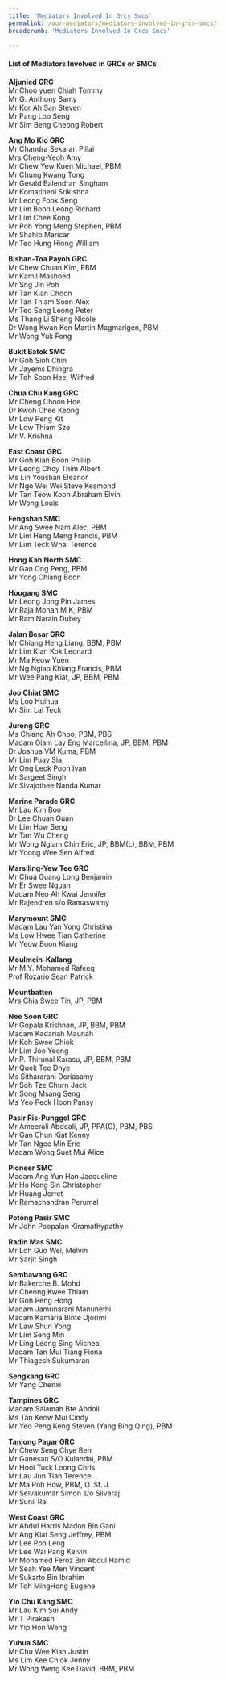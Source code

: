 ```yaml
---
title: 'Mediators Involved In Grcs Smcs'
permalink: /our-mediators/mediators-involved-in-grcs-smcs/
breadcrumb: 'Mediators Involved In Grcs Smcs'

---
```



#### List of Mediators Involved in GRCs or SMCs

**Aljunied GRC**<br>
Mr Choo yuen Chiah Tommy<br>
Mr G. Anthony Samy<br>
Mr Kor Ah San Steven<br>
Mr Pang Loo Seng<br>
Mr Sim Beng Cheong Robert<br> 

**Ang Mo Kio GRC**<br>
Mr Chandra Sekaran Pillai<br>
Mrs Cheng-Yeoh Amy<br>
Mr Chew Yew Kuen Michael, PBM<br>
Mr Chung Kwang Tong<br>
Mr Gerald Balendran Singham<br>
Mr Komatineni Srikishna<br>
Mr Leong Fook Seng<br>
Mr Lim Boon Leong Richard<br>
Mr Lim Chee Kong<br>
Mr Poh Yong Meng Stephen, PBM<br>
Mr Shahib Maricar<br>
Mr Teo Hung Hiong William<br>

**Bishan-Toa Payoh GRC**<br>
Mr Chew Chuan Kim, PBM<br>
Mr Kamil Mashoed<br>
Mr Sng Jin Poh<br>
Mr Tan Kian Choon<br>
Mr Tan Thiam Soon Alex<br>
Mr Teo Seng Leong Peter<br>
Ms Thang Li Sheng Nicole<br>
Dr Wong Kwan Ken Martin Magmarigen, PBM<br>
Mr Wong Yuk Fong<br>

**Bukit Batok SMC**<br>
Mr Goh Sioh Chin<br>
Mr Jayems Dhingra<br>
Mr Toh Soon Hee, Wilfred<br>

**Chua Chu Kang GRC**<br>
Mr Cheng Choon Hoe<br>
Dr Kwoh Chee Keong<br>
Mr Low Peng Kit<br>
Mr Low Thiam Sze<br>
Mr V. Krishna<br>

**East Coast GRC**<br>
Mr Goh Kian Boon Phillip<br>
Mr Leong Choy Thim Albert<br>
Ms Lin Youshan Eleanor<br>
Mr Ngo Wei Wei Steve Kesmond<br>
Mr Tan Teow Koon Abraham Elvin<br>
Mr Wong Louis<br>

**Fengshan SMC**<br>
Mr Ang Swee Nam Alec, PBM<br>
Mr Lim Heng Meng Francis, PBM<br>
Mr Lim Teck Whai Terence<br>

**Hong Kah North SMC**<br>
Mr Gan Ong Peng, PBM<br>
Mr Yong Chiang Boon<br>

**Hougang SMC**<br>
Mr Leong Jong Pin James<br>
Mr Raja Mohan M K, PBM<br>
Mr Ram Narain Dubey<br>

**Jalan Besar GRC**<br>
Mr Chiang Heng Liang, BBM, PBM<br>
Mr Lim Kian Kok Leonard<br>
Mr Ma Keow Yuen<br>
Mr Ng Ngiap Khiang Francis, PBM<br>
Mr Wee Pang Kiat, JP, BBM, PBM<br>

**Joo Chiat SMC**<br>
Ms Loo Huihua<br>
Mr Sim Lai Teck<br>

**Jurong GRC**<br>
Ms Chiang Ah Choo, PBM, PBS<br>
Madam Giam Lay Eng Marcellina, JP, BBM, PBM<br>
Dr Joshua VM Kuma, PBM<br>
Mr Lim Puay Sia<br>
Mr Ong Leok Poon Ivan<br>
Mr Sargeet Singh<br>
Mr Sivajothee Nanda Kumar<br>

**Marine Parade GRC**<br>
Mr Lau Kim Boo<br>
Dr Lee Chuan Guan<br>
Mr Lim How Seng<br>
Mr Tan Wu Cheng<br>
Mr Wong Ngiam Chin Eric, JP, BBM(L), BBM, PBM<br>
Mr Yoong Wee Sen Alfred<br>

**Marsiling-Yew Tee GRC**<br>
Mr Chua Guang Long Benjamin<br>
Mr Er Swee Nguan<br>
Madam Neo Ah Kwai Jennifer<br>
Mr Rajendren s/o Ramaswamy<br>

**Marymount SMC**<br>
Madam Lau Yan Yong Christina<br>
Ms Low Hwee Tian Catherine<br>
Mr Yeow Boon Kiang<br>

**Moulmein-Kallang**<br>
Mr M.Y. Mohamed Rafeeq<br>
Prof Rozario Sean Patrick<br>

**Mountbatten**<br>
Mrs Chia Swee Tin, JP, PBM<br>

**Nee Soon GRC**<br>
Mr Gopala Krishnan, JP, BBM, PBM<br>
Madam Kadariah Maunah<br>
Mr Koh Swee Chiok<br>
Mr Lim Joo Yeong<br>
Mr P. Thirunal Karasu, JP, BBM, PBM<br>
Mr Quek Tee Dhye<br>
Ms Sithararani Doriasamy<br>
Mr Soh Tze Churn Jack<br>
Mr Song Msang Seng<br>
Ms Yeo Peck Hoon Pansy<br>

**Pasir Ris-Punggol GRC**<br>
Mr Ameerali Abdeali, JP, PPA(G), PBM, PBS<br>
Mr Gan Chun Kiat Kenny<br>
Mr Tan Ngee Min Eric<br>
Madam Wong Suet Mui Alice<br>

**Pioneer SMC**<br>
Madam Ang Yun Han Jacqueline<br>
Mr Ho Kong Sin Christopher<br>
Mr Huang Jerret<br>
Mr Ramachandran Perumal<br>

**Potong Pasir SMC**<br>
Mr John Poopalan Kiramathypathy

**Radin Mas SMC**<br>
Mr Loh Guo Wei, Melvin<br>
Mr Sarjit Singh<br>

**Sembawang GRC**<br>
Mr Bakerche B. Mohd<br>
Mr Cheong Kwee Thiam<br>
Mr Goh Peng Hong<br>
Madam Jamunarani Manunethi<br>
Madam Kamaria Binte Djorimi<br>
Mr Law Shun Yong<br>
Mr Lim Seng Min<br>
Mr Ling Leong Sing Micheal<br>
Madam Tan Mui Tiang Fiona<br>
Mr Thiagesh Sukumaran<br>

**Sengkang GRC**<br>
Mr Yang Chenxi<br>

**Tampines GRC**<br>
Madam Salamah Bte Abdoll<br>
Ms Tan Keow Mui Cindy<br>
Mr Yeo Peng Keng Steven (Yang Bing Qing), PBM<br>

**Tanjong Pagar GRC**<br>
Mr Chew Seng Chye Ben<br>
Mr Ganesan S/O Kulandai, PBM<br>
Mr Hooi Tuck Loong Chris<br>
Mr Lau Jun Tian Terence<br>
Mr Ma Poh How, PBM, O. St. J.<br>
Mr Selvakumar Simon s/o Silvaraj<br>
Mr Sunil Rai<br>

**West Coast GRC**<br>
Mr Abdul Harris Madon Bin Gani<br>
Mr Ang Kiat Seng Jeffrey, PBM<br>
Mr Lee Poh Leng<br>
Mr Lee Wai Pang Kelvin<br>
Mr Mohamed Feroz Bin Abdul Hamid<br>
Mr Seah Yee Men Vincent<br>
Mr Sukarto Bin Ibrahim<br>
Mr Toh MingHong Eugene<br>

**Yio Chu Kang SMC**<br>
Mr Lau Kim Sui Andy<br>
Mr T Pirakash<br>
Mr Yip Hon Weng<br>

**Yuhua SMC**<br>
Mr Chu Wee Kian Justin<br>
Ms Lim Kee Chiok Jenny<br>
Mr Wong Weng Kee David, BBM, PBM<br>
